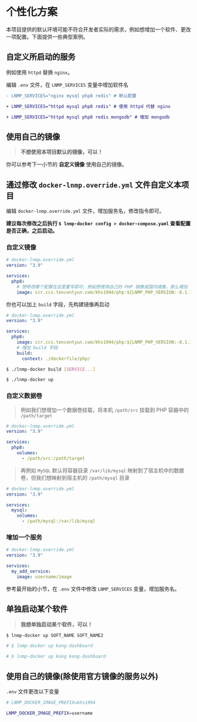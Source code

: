 # 个性化方案

本项目提供的默认环境可能不符合开发者实际的需求，例如想增加一个软件、更改一项配置。下面提供一些典型案例。

## 自定义所启动的服务

例如使用 `httpd` 替换 `nginx`。

编辑 `.env` 文件，在 `LNMP_SERVICES` 变量中增加软件名

```diff
- LNMP_SERVICES="nginx mysql php8 redis" # 默认配置

+ LNMP_SERVICES="httpd mysql php8 redis" # 使用 httpd 代替 nginx

+ LNMP_SERVICES="httpd mysql php8 redis mongodb" # 增加 mongodb
```

## 使用自己的镜像

> **不想使用本项目默认的镜像，可以！**

你可以参考下一小节的 **自定义镜像** 使用自己的镜像。

## 通过修改 `docker-lnmp.override.yml` 文件自定义本项目

编辑 `docker-lnmp.override.yml` 文件，增加服务名，修改指令即可。

**建议每次修改之后执行 `$ lnmp-docker config > docker-compose.yaml` 查看配置是否正确，之后启动。**

### 自定义镜像

```yaml
# docker-lnmp.override.yml
version: "3.9"

services:
  php8:
    # 想修改哪个配置在这里重写即可，例如想使用自己的 PHP 镜像或国内镜像，那么增加 `image` 指令即可
    image: ccr.ccs.tencentyun.com/khs1994/php:${LNMP_PHP_VERSION:-8.1.1}-fpm-alpine
```

你也可以加上 `build` 字段，先构建镜像再启动

```yaml
# docker-lnmp.override.yml
version: "3.9"

services:
  php8:
    image: ccr.ccs.tencentyun.com/khs1994/php:${LNMP_PHP_VERSION:-8.1.1}-fpm-alpine
    # 增加 build 字段
    build:
      context: ./dockerfile/php/
```

```bash
$ ./lnmp-docker build [SERVICE...]

$ ./lnmp-docker up
```

### 自定义数据卷

> 例如我们想增加一个数据卷挂载，将本机 `/path/src` 挂载到 PHP 容器中的 `/path/target`

```yaml
# docker-lnmp.override.yml
version: "3.9"

services:
  php8:
    volumes:
      - /path/src:/path/target
```

> 再例如 `MySQL` 默认将容器目录 `/var/lib/mysql` 映射到了宿主机中的数据卷，但我们想映射到宿主机的 `/path/mysql` 目录

```yaml
# docker-lnmp.override.yml
version: "3.9"

services:
  mysql:
    volumes:
      - /path/mysql:/var/lib/mysql
```

### 增加一个服务

```yaml
# docker-lnmp.override.yml
version: "3.9"

services:
  my_add_service:
    image: username/image
```

参考最开始的小节，在 `.env` 文件中修改 `LNMP_SERVICES` 变量，增加服务名。

## 单独启动某个软件

> **我想单独启动某个软件，可以！**

```bash
$ lnmp-docker up SOFT_NAME SOFT_NAME2

# $ lnmp-docker up kong-dashboard

# $ lnmp-docker up kong kong-dashboard
```

## 使用自己的镜像(除使用官方镜像的服务以外)

`.env` 文件更改以下变量

```bash
# LNMP_DOCKER_IMAGE_PREFIX=khs1994

LNMP_DOCKER_IMAGE_PREFIX=username
```
